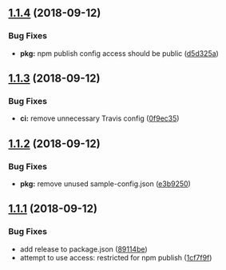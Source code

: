 ## [1.1.4](https://github.com/LabShare/data-structures/compare/v1.1.3...v1.1.4) (2018-09-12)


### Bug Fixes

* **pkg:** npm publish config access should be public ([d5d325a](https://github.com/LabShare/data-structures/commit/d5d325a))

## [1.1.3](https://github.com/LabShare/data-structures/compare/v1.1.2...v1.1.3) (2018-09-12)


### Bug Fixes

* **ci:** remove unnecessary Travis config ([0f9ec35](https://github.com/LabShare/data-structures/commit/0f9ec35))

## [1.1.2](https://github.com/LabShare/data-structures/compare/v1.1.1...v1.1.2) (2018-09-12)


### Bug Fixes

* **pkg:** remove unused sample-config.json ([e3b9250](https://github.com/LabShare/data-structures/commit/e3b9250))

## [1.1.1](https://github.com/LabShare/data-structures/compare/v1.1.0...v1.1.1) (2018-09-12)


### Bug Fixes

* add release to package.json ([89114be](https://github.com/LabShare/data-structures/commit/89114be))
* attempt to use access: restricted for npm publish ([1cf7f9f](https://github.com/LabShare/data-structures/commit/1cf7f9f))

